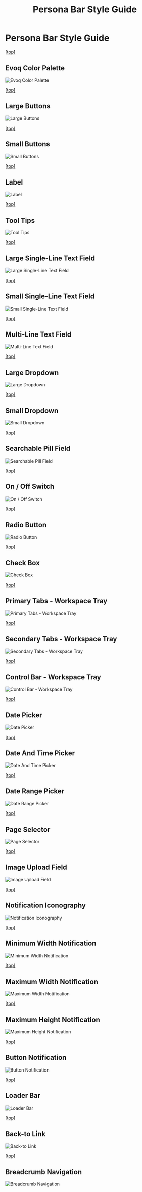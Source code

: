 ﻿---
uid: persona-bar-style-guide
locale: en
title: Persona Bar Style Guide
dnnversion: 09.02.00
related-topics: theme-objects-1,dnn-manifest-schema,requirements,product-versions,dnn-overview,control-bar-to-persona-bar,persona-bar-by-role,dnn-license,more-resources
links: ["[DNN UX Guide](https://uxguide.dnnsoftware.com/)"]
---
<a name="ref-persona-bar-style-guide__pagetoc"></a>

# Persona Bar Style Guide


[\[top\]](#ref-persona-bar-style-guide__pagetoc)


## Evoq Color Palette
![Evoq Color Palette](/images/gra-pbarstyles-01-evoq-color-palette.png)



[\[top\]](#ref-persona-bar-style-guide__pagetoc)


## Large Buttons
![Large Buttons](/images/gra-pbarstyles-04-large-buttons.png)



[\[top\]](#ref-persona-bar-style-guide__pagetoc)


## Small Buttons
![Small Buttons](/images/gra-pbarstyles-05-small-buttons.png)



[\[top\]](#ref-persona-bar-style-guide__pagetoc)


## Label
![Label](/images/gra-pbarstyles-20-label.png)



[\[top\]](#ref-persona-bar-style-guide__pagetoc)


## Tool Tips
![Tool Tips](/images/gra-pbarstyles-16-tool-tips.png)



[\[top\]](#ref-persona-bar-style-guide__pagetoc)


## Large Single-Line Text Field
![Large Single-Line Text Field](/images/gra-pbarstyles-06-large-single-line-text-field.png)



[\[top\]](#ref-persona-bar-style-guide__pagetoc)


## Small Single-Line Text Field
![Small Single-Line Text Field](/images/gra-pbarstyles-07-small-single-line-text-field.png)



[\[top\]](#ref-persona-bar-style-guide__pagetoc)


## Multi-Line Text Field
![Multi-Line Text Field](/images/gra-pbarstyles-08-multi-line-text-field.png)



[\[top\]](#ref-persona-bar-style-guide__pagetoc)


## Large Dropdown
![Large Dropdown](/images/gra-pbarstyles-09-large-dropdown.png)



[\[top\]](#ref-persona-bar-style-guide__pagetoc)


## Small Dropdown
![Small Dropdown](/images/gra-pbarstyles-10-small-dropdown.png)



[\[top\]](#ref-persona-bar-style-guide__pagetoc)


## Searchable Pill Field
![Searchable Pill Field](/images/gra-pbarstyles-22-searchable-pill-field.png)



[\[top\]](#ref-persona-bar-style-guide__pagetoc)


## On / Off Switch
![On / Off Switch](/images/gra-pbarstyles-11-on-off-switch.png)



[\[top\]](#ref-persona-bar-style-guide__pagetoc)


## Radio Button
![Radio Button](/images/gra-pbarstyles-12-radio-button.png)



[\[top\]](#ref-persona-bar-style-guide__pagetoc)


## Check Box
![Check Box](/images/gra-pbarstyles-24-check-box.png)



[\[top\]](#ref-persona-bar-style-guide__pagetoc)


## Primary Tabs - Workspace Tray
![Primary Tabs - Workspace Tray](/images/gra-pbarstyles-13-primary-tabs-workspace-tray.png)



[\[top\]](#ref-persona-bar-style-guide__pagetoc)


## Secondary Tabs - Workspace Tray
![Secondary Tabs - Workspace Tray](/images/gra-pbarstyles-14-secondary-tabs-workspace-tray.png)



[\[top\]](#ref-persona-bar-style-guide__pagetoc)


## Control Bar - Workspace Tray
![Control Bar - Workspace Tray](/images/gra-pbarstyles-15-control-bar-workspace-tray.png)



[\[top\]](#ref-persona-bar-style-guide__pagetoc)


## Date Picker
![Date Picker](/images/gra-pbarstyles-17-date-picker.png)



[\[top\]](#ref-persona-bar-style-guide__pagetoc)


## Date And Time Picker
![Date And Time Picker](/images/gra-pbarstyles-18-date-and-time-picker.png)



[\[top\]](#ref-persona-bar-style-guide__pagetoc)


## Date Range Picker
![Date Range Picker](/images/gra-pbarstyles-19-date-range-picker.png)



[\[top\]](#ref-persona-bar-style-guide__pagetoc)


## Page Selector
![Page Selector](/images/gra-pbarstyles-23-page-selector.png)



[\[top\]](#ref-persona-bar-style-guide__pagetoc)


## Image Upload Field
![Image Upload Field](/images/gra-pbarstyles-21-image-upload-field.png)



[\[top\]](#ref-persona-bar-style-guide__pagetoc)


## Notification Iconography
![Notification Iconography](/images/gra-pbarstyles-25-notification-iconography.png)



[\[top\]](#ref-persona-bar-style-guide__pagetoc)


## Minimum Width Notification
![Minimum Width Notification](/images/gra-pbarstyles-26-minimum-width-notification.png)



[\[top\]](#ref-persona-bar-style-guide__pagetoc)


## Maximum Width Notification
![Maximum Width Notification](/images/gra-pbarstyles-27-maximum-width-notification.png)



[\[top\]](#ref-persona-bar-style-guide__pagetoc)


## Maximum Height Notification
![Maximum Height Notification](/images/gra-pbarstyles-28-maximum-height-notification.png)



[\[top\]](#ref-persona-bar-style-guide__pagetoc)


## Button Notification
![Button Notification](/images/gra-pbarstyles-29-button-notification.png)



[\[top\]](#ref-persona-bar-style-guide__pagetoc)


## Loader Bar
![Loader Bar](/images/gra-pbarstyles-30-loader-bar.png)



[\[top\]](#ref-persona-bar-style-guide__pagetoc)


## Back-to Link
![Back-to Link](/images/gra-pbarstyles-32-back-to-link.png)



[\[top\]](#ref-persona-bar-style-guide__pagetoc)


## Breadcrumb Navigation
![Breadcrumb Navigation](/images/gra-pbarstyles-33-breadcrumb-navigation.png)
